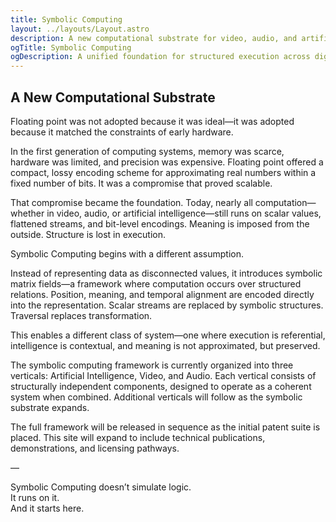 ```yaml
---
title: Symbolic Computing
layout: ../layouts/Layout.astro
description: A new computational substrate for video, audio, and artificial intelligence — built on symbolic matrix fields.
ogTitle: Symbolic Computing
ogDescription: A unified foundation for structured execution across digital domains.
---
```


## A New Computational Substrate

Floating point was not adopted because it was ideal—it was adopted because it matched the constraints of early hardware.

In the first generation of computing systems, memory was scarce, hardware was limited, and precision was expensive. Floating point offered a compact, lossy encoding scheme for approximating real numbers within a fixed number of bits. It was a compromise that proved scalable.

That compromise became the foundation. Today, nearly all computation—whether in video, audio, or artificial intelligence—still runs on scalar values, flattened streams, and bit-level encodings. Meaning is imposed from the outside. Structure is lost in execution.

Symbolic Computing begins with a different assumption.

Instead of representing data as disconnected values, it introduces symbolic matrix fields—a framework where computation occurs over structured relations. Position, meaning, and temporal alignment are encoded directly into the representation. Scalar streams are replaced by symbolic structures. Traversal replaces transformation.

This enables a different class of system—one where execution is referential, intelligence is contextual, and meaning is not approximated, but preserved.

The symbolic computing framework is currently organized into three verticals: Artificial Intelligence, Video, and Audio. Each vertical consists of structurally independent components, designed to operate as a coherent system when combined. Additional verticals will follow as the symbolic substrate expands.

The full framework will be released in sequence as the initial patent suite is placed. This site will expand to include technical publications, demonstrations, and licensing pathways.

— 

Symbolic Computing doesn’t simulate logic.  
It runs on it.  
And it starts here.

